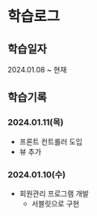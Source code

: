 # 학습로그
## 학습일자
2024.01.08 ~ 현재

## 학습기록
### 2024.01.11(목)
- 프론트 컨트롤러 도입
- 뷰 추가

### 2024.01.10(수)
- 회원관리 프로그램 개발
  - 서블릿으로 구현